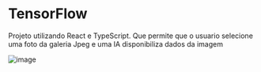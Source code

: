 # TensorFlow
Projeto utilizando React e TypeScript.
Que permite que o usuario selecione uma foto da galeria Jpeg
e uma IA disponibiliza dados da imagem


![image](https://github.com/sinonScripter/TensorFlow-IA/assets/107319126/8db2a02b-b2d7-4ce2-a27d-0fc68614d655)
